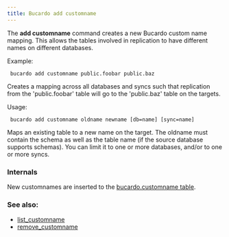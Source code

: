 ```yaml
---
title: Bucardo add customname
---
```


The **add customname** command creates a new Bucardo custom name mapping. This allows the tables involved in replication to have different names on different databases.

Example:

` bucardo add customname public.foobar public.baz`

Creates a mapping across all databases and syncs such that replication from the 'public.foobar' table will go to the 'public.baz' table on the targets.

Usage:

` bucardo add customname oldname newname [db=name] [sync=name]`

Maps an existing table to a new name on the target. The oldname must contain the schema as well as the table name (if the source database supports schemas). You can limit it to one or more databases, and/or to one or more syncs.

### Internals

New customnames are inserted to the [bucardo.customname table](/bucardo.customname_table "wikilink").

### See also:

-   [list_customname](/Bucardo/list_customname "wikilink")
-   [remove_customname](/Bucardo/remove_customname "wikilink")
